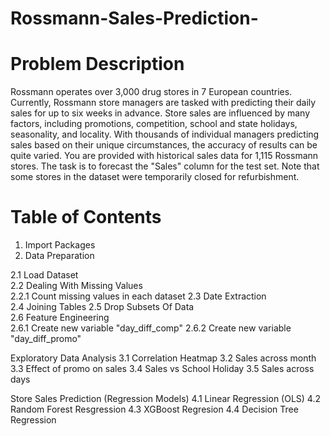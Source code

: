 # Rossmann-Sales-Prediction-

# Problem Description
Rossmann operates over 3,000 drug stores in 7 European countries. Currently, Rossmann store managers are tasked with predicting their daily sales for up to six weeks in advance. Store sales are influenced by many factors, including promotions, competition, school and state holidays, seasonality, and locality. With thousands of individual managers predicting sales based on their unique circumstances, the accuracy of results can be quite varied.
You are provided with historical sales data for 1,115 Rossmann stores. The task is to forecast the "Sales" column for the test set. 
Note that some stores in the dataset were temporarily closed for refurbishment.


# Table of Contents
1. Import Packages                                                                                                                                                               
2. Data Preparation

2.1 Load Dataset                                                                                                                                                                 
2.2 Dealing With Missing Values                                                                                                                                                 
	2.2.1 Count missing values in each dataset	                                                                                                                        2.3 Date Extraction																				
2.4 Joining Tables
2.5 Drop Subsets Of Data 																			
2.6 Feature Engineering																				
	2.6.1 Create new variable "day_diff_comp"
	2.6.2 Create new variable "day_diff_promo"  																

Exploratory Data Analysis
3.1 Correlation Heatmap
3.2 Sales across month
3.3 Effect of promo on sales
3.4 Sales vs School Holiday
3.5 Sales across days

Store Sales Prediction (Regression Models)
4.1 Linear Regression (OLS)
4.2 Random Forest Resgression
4.3 XGBoost Regresion
4.4 Decision Tree Regression

